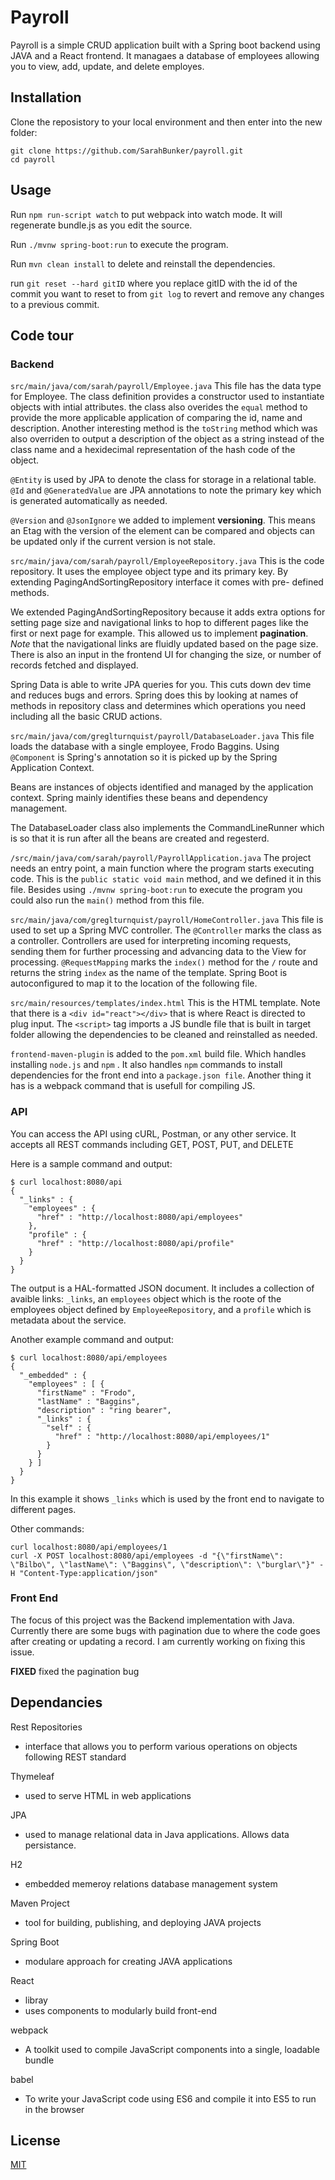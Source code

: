 # Payroll

Payroll is a simple CRUD application built with a Spring boot backend using JAVA and a React frontend. It managaes a database of employees allowing you to view, add, update, and delete employes. 

## Installation
Clone the reposistory to your local environment and then enter into the new folder:
```
git clone https://github.com/SarahBunker/payroll.git
cd payroll
```

## Usage
Run `npm run-script watch` to put webpack into watch mode. It will regenerate bundle.js as you edit the source.

Run `./mvnw spring-boot:run` to execute the program.

Run `mvn clean install` to delete and reinstall the dependencies.

run `git reset --hard gitID` where you replace gitID with the id of the commit you want to reset to from `git log` to revert and remove any changes to a previous commit.

## Code tour

### Backend
`src/main/java/com/sarah/payroll/Employee.java`
This file has the data type for Employee. The class definition provides a constructor used to instantiate objects with intial attributes. the class also overides the `equal` method to provide the more applicable application of comparing the id, name and description. Another interesting method is the `toString` method which was also overriden to output a description of the object as a string instead of the class name and a hexidecimal representation of the hash code of the object.

`@Entity` is used by JPA to denote the class for storage in a relational table. `@Id` and `@GeneratedValue` are JPA annotations to note the primary key which is generated automatically as needed.

`@Version` and `@JsonIgnore` we added to implement **versioning**. This means an Etag with the version of the element can be compared and objects can be updated only if the current version is not stale. 

`src/main/java/com/sarah/payroll/EmployeeRepository.java`
This is the code repository. It uses the employee object type and its primary key. By extending PagingAndSortingRepository interface it comes with pre- defined methods.

We extended PagingAndSortingRepository because it adds extra options for setting page size and navigational links to hop to different pages like the first or next page for example. This allowed us to implement **pagination**. *Note* that the navigational links are fluidly updated based on the page size. There is also an input in the frontend UI for changing the size, or number of records fetched and displayed.

Spring Data is able to write JPA queries for you. This cuts down dev time and reduces bugs and errors. Spring does this by looking at names of methods in repository class and determines which operations you need including all the basic CRUD actions.

`src/main/java/com/greglturnquist/payroll/DatabaseLoader.java`
This file loads the database with a single employee, Frodo Baggins. Using `@Component` is Spring's annotation so it is picked up by the Spring Application Context.

Beans are instances of objects identified and managed by the application context. Spring mainly identifies these beans and dependency management.

The DatabaseLoader class also implements the CommandLineRunner which is so that it is run after all the beans are created and regesterd.

`/src/main/java/com/sarah/payroll/PayrollApplication.java`
The project needs an entry point, a main function where the program starts executing code. This is the `public static void main` method, and we defined it in this file. Besides using `./mvnw spring-boot:run` to execute the program you could also run the `main()` method from this file.

`src/main/java/com/greglturnquist/payroll/HomeController.java`
This file is used to set up a Spring MVC controller. The `@Controller` marks the class as a controller. Controllers are used for interpreting incoming requests, sending them for further processing and advancing data to the View for processing. `@RequestMapping` marks the `index()` method for the `/` route and returns the string `index` as the name of the template. Spring Boot is autoconfigured to map it to the location of the following file.

`src/main/resources/templates/index.html`
This is the HTML template. Note that there is a `<div id="react"></div>` that is where React is directed to plug input. The `<script>` tag imports a JS bundle file that is built in target folder allowing the dependencies to be cleaned and reinstalled as needed.

`frontend-maven-plugin` is added to the `pom.xml` build file. Which handles installing `node.js` and `npm` . It also handles `npm` commands to install dependencies for the front end into a `package.json file`. Another thing it has is a webpack command that is usefull for compiling JS.

### API
You can access the API using cURL, Postman, or any other service. 
It accepts all REST commands including GET, POST, PUT, and DELETE

Here is a sample command and output:
```
$ curl localhost:8080/api
{
  "_links" : {
    "employees" : {
      "href" : "http://localhost:8080/api/employees"
    },
    "profile" : {
      "href" : "http://localhost:8080/api/profile"
    }
  }
}
```

The output is a HAL-formatted JSON document. It includes a collection of avaible links: `_links`, an `employees` object which is the roote of the employees object defined by `EmployeeRepository`, and a `profile` which is metadata about the service.

Another example command and output:

```
$ curl localhost:8080/api/employees
{
  "_embedded" : {
    "employees" : [ {
      "firstName" : "Frodo",
      "lastName" : "Baggins",
      "description" : "ring bearer",
      "_links" : {
        "self" : {
          "href" : "http://localhost:8080/api/employees/1"
        }
      }
    } ]
  }
}
```

In this example it shows `_links` which is used by the front end to navigate to different pages.

Other commands:
```
curl localhost:8080/api/employees/1
curl -X POST localhost:8080/api/employees -d "{\"firstName\": \"Bilbo\", \"lastName\": \"Baggins\", \"description\": \"burglar\"}" -H "Content-Type:application/json"
```

### Front End
The focus of this project was the Backend implementation with Java. 
Currently there are some bugs with pagination due to where the code goes after creating or updating a record. I am currently working on fixing this issue.

**FIXED** fixed the pagination bug

## Dependancies

Rest Repositories
- interface that allows you to perform various operations on objects following REST standard

Thymeleaf
- used to serve HTML in web applications

JPA
- used to manage relational data in Java applications. Allows data persistance.

H2
- embedded memeroy relations database management system

Maven Project
- tool for building, publishing, and deploying JAVA projects

Spring Boot
- modulare approach for creating JAVA applications

React
- libray
- uses components to modularly build front-end

webpack
- A toolkit used to compile JavaScript components into a single, loadable bundle

babel
- To write your JavaScript code using ES6 and compile it into ES5 to run in the browser

## License

[MIT](https://choosealicense.com/licenses/mit/)